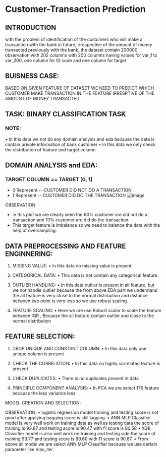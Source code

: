 # Customer-Transaction Prediction

## INTRODUCTION
with the problem of identification of the customers who will make a transaction with the bank in future, irrespective of the amount of money transacted previously with the bank, the dataset contain 200000 observation with 202 columns with 200 columns having values for var_1 to var_200, one column for ID code and one column for target

## BUISNESS CASE:
BASED ON GIVEN FEATURE OF DATASET WE NEED TO PREDICT WHICH CUSTOMER MAKE TRANSACTION IN THE FEATURE IRRESPTIVE OF THE AMOUNT OF MONEY TRANSACTED

## TASK:  BINARY CLASSIFICATION TASK

### NOTE:
•	In this data we not do any domain analysis  and eda because the data is contain private information of bank customer
•	In this data we only check the distribution of feature and target column

## DOMAIN ANALYSIS and EDA:
### TARGET COLUMN == TARGET [0, 1]
* 0 Represent -- CUSTOMER DID NOT DO A TRANSACTION
* 1 Represent -- CUSTOMER DID DO THE TRANSACTION
![image](https://user-images.githubusercontent.com/101791322/177703431-a72ef0b2-6b52-4f7c-9b6e-03722ed35a33.png)

OBSERVATION:
* In this plot we are clearly seen the 90% customer are did not do a transaction and 10% customer are did do the transaction
* This target feature is imbalance so we need to balance the data with the help of oversampling.

## DATA PREPROCESSING AND FEATURE ENGINNERING:

1.	MISSING VALUE:
•	In this data no missing value is present.

2.	CATEGORICAL DATA:
•	This data is not contain any categorical feature.

3.	OUTLIER HANDLING:
•	In this data outlier is present in all feature, but we not handle outlier because the from above EDA part we understand the all feature is very close to the normal distribution and distance between two point is very less so we use robust scaling.

4.	FEATURE SCALING:
•	Here we are use Robust scalar to scale the feature between IQR , 
Because the all feature contain outlier and close to the normal distribution

## FEATURE SELECTION:

1.	DROP UNIQUE AND CONSTANT COLUMN:
•	In this data only one unique column is present

2.	CHECK THE CORRELATION:
•	In this data no highly correlated feature is present

3.	CHECK DUPLICATES:
•	There is no duplicates present in data

4.	PRINCIPLE COMPONENT ANALYSIS:
•	In PCA we are select 175 feature because the less variance loss 


MODEL CREATION AND SELECTION:

OBSERVATION:
•	logistic regression model training and testing score is not good after applying bagging score is still lagging.
•	ANN MLP Classifeir model is very well work on training data as well as testing data the score of training is 93.87 and testing score is 90.47 with f1 score is 90.58
•	XGB Classifier model is also well work on training and testing side the score of training 93.77 and testing score is 90.60 with f1 score is 90.67.
•	From above all model we are select ANN MLP Classifier because we use certain parameter like max_iter.
